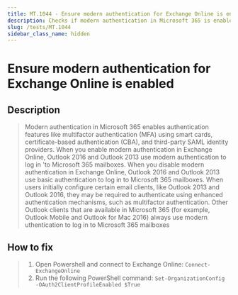```yaml
---
title: MT.1044 - Ensure modern authentication for Exchange Online is enabled
description: Checks if modern authentication in Microsoft 365 is enabled. Modern authentication enables authentication features like multifactor authentication (MFA) using smart cards, certificate-based authentication (CBA), and third-party SAML identity providers.
slug: /tests/MT.1044
sidebar_class_name: hidden
---
```


# Ensure modern authentication for Exchange Online is enabled

## Description

> Modern authentication in Microsoft 365 enables authentication features like multifactor authentication (MFA) using smart cards, certificate-based authentication (CBA), and third-party SAML identity providers. When you enable modern authentication in Exchange Online, Outlook 2016 and Outlook 2013 use modern authentication to log in 'to Microsoft 365 mailboxes. When you disable modern authentication in Exchange Online, Outlook 2016 and Outlook 2013 use basic authentication to log in to Microsoft 365 mailboxes.
> When users initially configure certain email clients, like Outlook 2013 and Outlook 2016, they may be required to authenticate using enhanced authentication mechanisms, such as multifactor authentication. Other Outlook clients that are available in Microsoft 365 (for example, Outlook Mobile and Outlook for Mac 2016) always use modern uthentication to log in to Microsoft 365 mailboxes

## How to fix

> 1. Open Powershell and connect to Exchange Online: `Connect-ExchangeOnline`
> 2. Run the following PowerShell command: `Set-OrganizationConfig -OAuth2ClientProfileEnabled $True`
